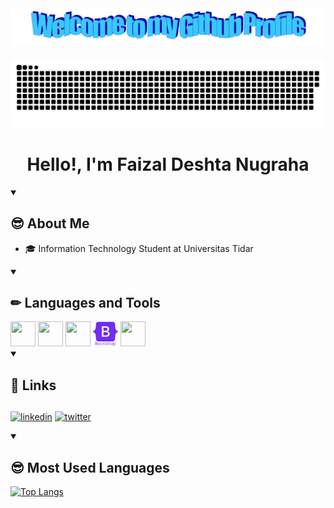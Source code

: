 <div align="center">
  <img src="https://github.com/fzlfade/fzlfade/blob/main/resources/img/welcome.png?raw=true" style="max-width: 100%;" alt="Welcome to my Github Profile" />
  <br>
  <br>
  <img src="https://github.com/fzlfade/fzlfade/blob/main/resources/img/grid-snake.svg"
       alt="snake" /></a>
</div>
<h1 align="center">Hello!, I'm Faizal Deshta Nugraha</h1>

<details open>
    <summary><h2> 😎 About Me </h2></summary>
    <ul>
        <li>🎓 Information Technology Student at Universitas Tidar</li>
    </ul>
</details>
<details open>
    <summary><h2 align="left"> ✏ Languages and Tools</h2></summary> 
  <a href="https://reactjs.org"><img src="https://cdn.jsdelivr.net/gh/devicons/devicon/icons/react/react-original.svg" width="40" height="40"/></a> 
  <a href="https://laravel.com/"> <img src="https://cdn.jsdelivr.net/gh/devicons/devicon/icons/laravel/laravel-plain.svg" width="40" height="40" /></a> 
  <a href="https://git-scm.com/"><img src="https://cdn.jsdelivr.net/gh/devicons/devicon/icons/git/git-plain.svg" width="40" height="40"/></a> 
  <a href="https://getbootstrap.com" target="_blank"><img src="https://raw.githubusercontent.com/devicons/devicon/master/icons/bootstrap/bootstrap-plain-wordmark.svg"     alt="bootstrap" width="40" height="40"/></a> 
<a href="https://tailwindcss.com"><img src="https://img.jsdelivr.com/github.com/tailwindlabs.png" width="40" height="40"></a>
</details>

<details open>
<summary> <h2> 🔗 Links <h2> </summary>

[![linkedin](https://img.shields.io/badge/linkedin-0A66C2?style=for-the-badge&logo=linkedin&logoColor=white)](https://www.linkedin.com/in/faizal-nugraha-526a20273/)
[![twitter](https://img.shields.io/badge/twitter-1DA1F2?style=for-the-badge&logo=twitter&logoColor=white)](https://twitter.com/)

</details>

<details open>
    <summary><h2 align="left">😎 Most Used Languages</h2></summary>
    
[![Top Langs](https://github-readme-stats.vercel.app/api/top-langs/?username=fzlfade&layout=pie)](https://github.com/anuraghazra/github-readme-stats)
</details>
    

